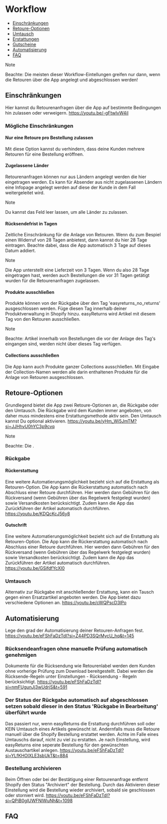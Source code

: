 # Workflow

-   [Einschränkungen](#restrictions)
-   [Retoure-Optionen](#returnOptions)
-   [Umtausch](#exchange)
-   [Erstattungen](#refund)
-   [Gutscheine](#voucher)
-   [Automatisierung](#automations)
-   [FAQ](#faq)

> [!NOTE]
> Beachte: Die meisten dieser Workflow-Eintellungen greifen nur dann, wenn die Retouren über die App angelegt und abgeschlossen werden!

<a name="restrictions"></a>

## Einschränkungen

Hier kannst du Retourenanfragen über die App auf bestimmte Bedingungen hin zulassen oder verweigern. <a class="video">https://youtu.be/-gFtwIvW4iI</a>

### Mögliche Einschränkungen

#### Nur eine Retoure pro Bestellung zulassen

Mit diese Option kannst du verhindern, dass deine Kunden mehrere Retouren für eine Bestellung eröffnen.

#### Zugelassene Länder

Retourenanfragen können nur aus Ländern angelegt werden die hier eingetragen werden. Es kann für Absender aus nicht zugelassenen Ländern eine Infopage angelegt werden auf diese der Kunde in dem Fall weitergeleitet wird.

> [!NOTE]
> Du kannst das Feld leer lassen, um alle Länder zu zulassen.

#### Rücksendefrist in Tagen

Zeitliche Einschränkung für die Anlage von Retouren. Wenn du zum Bespiel einen Widerruf von 28 Tagen anbietest, dann kannst du hier 28 Tage eintragen. Beachte dabei, dass die App automatisch 3 Tage auf dieses Datum addiert.

> [!NOTE]
> Die App unterstellt eine Lieferzeit von 3 Tagen. Wenn du also 28 Tage eingetragen hast, werden auch Bestellungen die vor 31 Tagen getätigt wurden für die Retourenanfragen zugelassen.

#### Produkte ausschließen

Produkte können von der Rückgabe über den Tag 'easyreturns_no_returns' ausgeschlossen werden. Füge diesen Tag innerhalb deiner Produktverwaltung in Shopify hinzu. easyReturns wird Artikel mit diesem Tag von den Retouren ausschließen.

> [!NOTE]
> Beachte: Artikel innerhalb von Bestellungen die vor der Anlage des Tag's eingangen sind, werden nicht über dieses Tag verfügen.

#### Collections ausschließen

Die App kann auch Produkte ganzer Collections ausschließen. Mit Eingabe der Collection-Namen werden alle darin enthaltenen Produkte für die Anlage von Retouren ausgeschlossen.

<a name="returnOptions"></a>

## Retoure-Optionen

Grundlegend bietet die App zwei Retoure-Optionen an, die Rückgabe oder den Umtausch. Die Rückgabe wird dem Kunden immer angeboten, von daher muss mindestens eine Erstattungsmethode aktiv sein. Den Umtausch kannst Du optional aktivieren. <a class="video">https://youtu.be/yHm_Wi5JmTM?si=JJHhvU0hYC3p9cvq</a>

> [!NOTE]
> Beachte: Die .

<a name="refund"></a>

### Rückgabe

#### Rückerstattung

Eine weitere Automatierungsmöglichkeit bezieht sich auf die Erstattung als Retouren-Option. Die App kann die Rückerstattung automatisch nach Abschluss einer Retoure durchführen. Hier werden dann Gebühren für den Rückversand (wenn Gebühren über das Regelwerk festgelegt wurden) sowie Versandkosten berücksichtigt. Zudem kann die App das Zurückführen der Artikel automatisch durchführen. <a class="video">https://youtu.be/KDQcKcJ56y8</a>

#### Gutschrift

Eine weitere Automatierungsmöglichkeit bezieht sich auf die Erstattung als Retouren-Option. Die App kann die Rückerstattung automatisch nach Abschluss einer Retoure durchführen. Hier werden dann Gebühren für den Rückversand (wenn Gebühren über das Regelwerk festgelegt wurden) sowie Versandkosten berücksichtigt. Zudem kann die App das Zurückführen der Artikel automatisch durchführen. <a class="video">https://youtu.be/GSifdfYcXI0</a>

<a name="exchange"></a>

### Umtausch

Alternativ zur Rückgabe mit anschließender Erstattung, kann ein Tausch gegen einen Ersatzartikel angeboten werden. Die App bietet dazu verschiedene Optionen an. <a class="video">https://youtu.be/cWQPscD3lPo</a>

<a name="automations"></a>

## Automatisierung

Lege den grad der Automatisierung deiner Retouren-Anfragen fest. <a class="video">https://youtu.be/eFShFaDzTdI?si=Z44PD3SQrMycU_hq&t=145</a>

### Rücksendeanfragen ohne manuelle Prüfung automatisch genehmigen

Dokumente für die Rücksendung wie Retourenlabel werden dem Kunden ohne vorherige Prüfung zum Download bereitgestellt. Dabei werden die Rücksende-Regeln unter Einstellungen - Rücksendung - Regeln berücksichtigt. <a class="video">https://youtu.be/eFShFaDzTdI?si=nmFUgunJj3wUdrjS&t=591</a>

### Der Status der Rückgabe automatisch auf abgeschlossen setzen sobald dieser in den Status 'Rückgabe in Bearbeitung' überführt wurde

Das passiert nur, wenn easyReturns die Erstattung durchführen soll oder KEIN Umtausch eines Artikels gewünscht ist. Andernfalls muss die Retoure manuell über die Shopify Bestellung erstattet werden. Achte im Falle eines Umtauschs darauf, nicht zu viel zu erstatten. Je nach Einstellung, wird easyReturns eine seperate Bestellung für den gewünschten Austauschartikel anlegen. <a class="video">https://youtu.be/eFShFaDzTdI?si=YLfKHOlXLE3sbUkT&t=884</a>

### Bestellung archivieren

Beim Öffnen oder bei der Bestätigung einer Retourenanfrage entfernt Shopify den Status "Archiviert" der Bestellung. Durch das Aktivieren dieser Einstellung wird die Bestellung wieder archiviert, sobald sie geschlossen oder storniert wird. <a class="video">https://youtu.be/eFShFaDzTdI?si=QPiB0glUWFNIWuNh&t=1098</a>

## FAQ

<div class="faq-list">
<dl class="space-y-8">
<div>
<dt><h4></h4></dt>
<dd>
</dd>
</div>
</dl>
</div>
